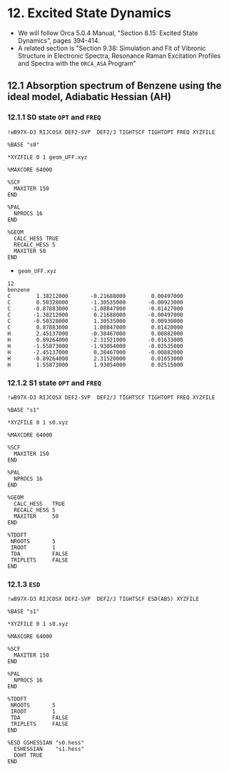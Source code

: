 # 12. Excited State Dynamics

- We will follow Orca 5.0.4 Manual, "Section 8.15: Excited State Dynamics", pages 394-414.
- A related section is "Section 9.38: Simulation and Fit of Vibronic Structure in Electronic Spectra, Resonance Raman Excitation Profiles and Spectra with the `ORCA_ASA` Program"

## 12.1 Absorption spectrum of Benzene using the ideal model, Adiabatic Hessian (AH)

### 12.1.1 S0 state `OPT` and `FREQ`
```
!wB97X-D3 RIJCOSX DEF2-SVP  DEF2/J TIGHTSCF TIGHTOPT FREQ XYZFILE

%BASE "s0"

*XYZFILE 0 1 geom_UFF.xyz

%MAXCORE 64000

%SCF
  MAXITER 150
END

%PAL
  NPROCS 16
END

%GEOM
  CALC_HESS TRUE
  RECALC_HESS 5
  MAXITER 50
END
```

* `geom_UFF.xyz`
```
12
benzene
C        1.38212000       -0.21688000        0.00497000
C        0.50328000       -1.30535000       -0.00923000
C       -0.87883000       -1.08847000       -0.01427000
C       -1.38212000        0.21688000       -0.00497000
C       -0.50328000        1.30535000        0.00930000
C        0.87883000        1.08847000        0.01420000
H        2.45137000       -0.38467000        0.00882000
H        0.89264000       -2.31521000       -0.01633000
H       -1.55873000       -1.93054000       -0.02535000
H       -2.45137000        0.38467000       -0.00882000
H       -0.89264000        2.31520000        0.01653000
H        1.55873000        1.93054000        0.02515000
```

### 12.1.2 S1 state `OPT` and `FREQ`
```
!wB97X-D3 RIJCOSX DEF2-SVP  DEF2/J TIGHTSCF TIGHTOPT FREQ XYZFILE

%BASE "s1"

*XYZFILE 0 1 s0.xyz

%MAXCORE 64000

%SCF
  MAXITER 150
END

%PAL
  NPROCS 16
END

%GEOM
  CALC_HESS   TRUE
  RECALC_HESS 5
  MAXITER     50
END

%TDDFT
 NROOTS       5
 IROOT        1
 TDA          FALSE
 TRIPLETS     FALSE
END
```

### 12.1.3 `ESD`
```
!wB97X-D3 RIJCOSX DEF2-SVP  DEF2/J TIGHTSCF ESD(ABS) XYZFILE

%BASE "s1"

*XYZFILE 0 1 s0.xyz

%MAXCORE 64000

%SCF
  MAXITER 150
END

%PAL
  NPROCS 16
END

%TDDFT
 NROOTS       5
 IROOT        1
 TDA          FALSE
 TRIPLETS     FALSE
END

%ESD GSHESSIAN "s0.hess"
  ESHESSIAN    "s1.hess"
  DOHT TRUE
END
```
